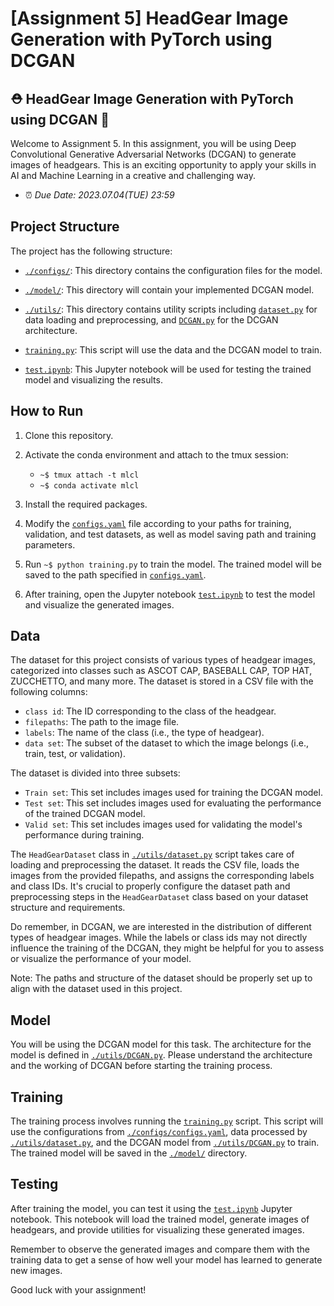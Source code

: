 # **[Assignment 5]** HeadGear Image Generation with PyTorch using DCGAN

## ⛑️ HeadGear Image Generation with PyTorch using DCGAN 🤖

Welcome to Assignment 5. In this assignment, you will be using Deep Convolutional Generative Adversarial Networks (DCGAN) to generate images of headgears. This is an exciting opportunity to apply your skills in AI and Machine Learning in a creative and challenging way.

- ⏰ *Due Date: 2023.07.04(TUE) 23:59*

## Project Structure

The project has the following structure:

- [`./configs/`](./configs/): This directory contains the configuration files for the model.

- [`./model/`](./model/): This directory will contain your implemented DCGAN model.

- [`./utils/`](./utils/): This directory contains utility scripts including [`dataset.py`](./utils/dataset.py) for data loading and preprocessing, and [`DCGAN.py`](./utils/DCGAN.py) for the DCGAN architecture.

- [`training.py`](training.py): This script will use the data and the DCGAN model to train.

- [`test.ipynb`](test.ipynb): This Jupyter notebook will be used for testing the trained model and visualizing the results.

## How to Run

1. Clone this repository.

2. Activate the conda environment and attach to the tmux session:

    - `~$ tmux attach -t mlcl`
    - `~$ conda activate mlcl`

3. Install the required packages.

4. Modify the [`configs.yaml`](./configs/configs.yaml) file according to your paths for training, validation, and test datasets, as well as model saving path and training parameters.

5. Run `~$ python training.py` to train the model. The trained model will be saved to the path specified in [`configs.yaml`](./configs/configs.yaml).

6. After training, open the Jupyter notebook [`test.ipynb`](./test.ipynb) to test the model and visualize the generated images.

## Data

The dataset for this project consists of various types of headgear images, categorized into classes such as ASCOT CAP, BASEBALL CAP, TOP HAT, ZUCCHETTO, and many more. The dataset is stored in a CSV file with the following columns:

- `class id`: The ID corresponding to the class of the headgear.
- `filepaths`: The path to the image file.
- `labels`: The name of the class (i.e., the type of headgear).
- `data set`: The subset of the dataset to which the image belongs (i.e., train, test, or validation).

The dataset is divided into three subsets:

- `Train set`: This set includes images used for training the DCGAN model.
- `Test set`: This set includes images used for evaluating the performance of the trained DCGAN model.
- `Valid set`: This set includes images used for validating the model's performance during training.

The `HeadGearDataset` class in [`./utils/dataset.py`](./utils/dataset.py) script takes care of loading and preprocessing the dataset. It reads the CSV file, loads the images from the provided filepaths, and assigns the corresponding labels and class IDs. It's crucial to properly configure the dataset path and preprocessing steps in the `HeadGearDataset` class based on your dataset structure and requirements.

Do remember, in DCGAN, we are interested in the distribution of different types of headgear images. While the labels or class ids may not directly influence the training of the DCGAN, they might be helpful for you to assess or visualize the performance of your model.

Note: The paths and structure of the dataset should be properly set up to align with the dataset used in this project.

## Model

You will be using the DCGAN model for this task. The architecture for the model is defined in [`./utils/DCGAN.py`](./utils/DCGAN.py). Please understand the architecture and the working of DCGAN before starting the training process.

## Training

The training process involves running the [`training.py`](./training.py) script. This script will use the configurations from [`./configs/configs.yaml`](./configs/configs.yaml), data processed by [`./utils/dataset.py`](./utils/dataset.py), and the DCGAN model from [`./utils/DCGAN.py`](./utils/DCGAN.py) to train. The trained model will be saved in the [`./model/`](./model/) directory.

## Testing

After training the model, you can test it using the [`test.ipynb`](./test.ipynb) Jupyter notebook. This notebook will load the trained model, generate images of headgears, and provide utilities for visualizing these generated images.

Remember to observe the generated images and compare them with the training data to get a sense of how well your model has learned to generate new images.

Good luck with your assignment!